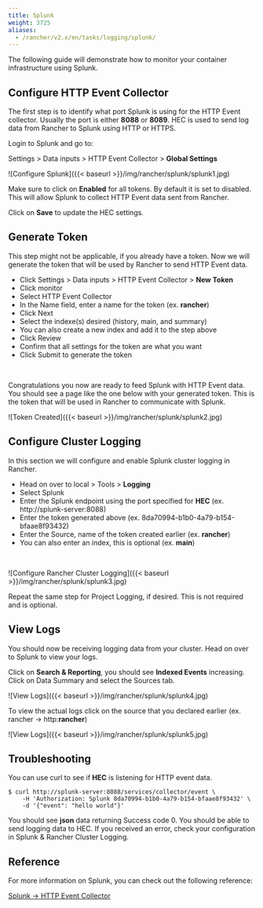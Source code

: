 ```yaml
---
title: Splunk
weight: 3725
aliases:
  - /rancher/v2.x/en/tasks/logging/splunk/
---
```


The following guide will demonstrate how to monitor your container
infrastructure using Splunk.

## Configure HTTP Event Collector

The first step is to identify what port Splunk is using for the HTTP Event
collector. Usually the port is either **8088** or **8089**. HEC is used to
send log data from Rancher to Splunk using HTTP or HTTPS.

Login to Splunk and go to:

Settings > Data inputs > HTTP Event Collector > **Global Settings**

![Configure Splunk]({{< baseurl >}}/img/rancher/splunk/splunk1.jpg)

Make sure to click on **Enabled** for all tokens. By default it is set to
disabled. This will allow Splunk to collect HTTP Event data sent from Rancher.

Click on **Save** to update the HEC settings.

## Generate Token

This step might not be applicable, if you already have a token. Now we will
generate the token that will be used by Rancher to send HTTP Event data.

- Click Settings > Data inputs > HTTP Event Collector > **New Token**
- Click monitor
- Select HTTP Event Collector
- In the Name field, enter a name for the token (ex. **rancher**)
- Click Next
- Select the indexe(s) desired  (history, main, and summary)
- You can also create a new index and add it to the step above
- Click Review
- Confirm that all settings for the token are what you want
- Click Submit to generate the token

&nbsp;

Congratulations you now are ready to feed Splunk with HTTP Event data. You
should see a page like the one below with your generated token. This is the
token that will be used in Rancher to communicate with Splunk.

![Token Created]({{< baseurl >}}/img/rancher/splunk/splunk2.jpg)

## Configure Cluster Logging

In this section we will configure and enable Splunk cluster logging in Rancher.

- Head on over to local > Tools > **Logging**
- Select Splunk
- Enter the Splunk endpoint using the port specified for **HEC** (ex. http://splunk-server:8088)
- Enter the token generated above (ex. 8da70994-b1b0-4a79-b154-bfaae8f93432)
- Enter the Source, name of the token created earlier (ex. **rancher**)
- You can also enter an index, this is optional (ex. **main**)

&nbsp;

![Configure Rancher Cluster Logging]({{< baseurl >}}/img/rancher/splunk/splunk3.jpg)

Repeat the same step for Project Logging, if desired. This is not required and is optional.

## View Logs

You should now be receiving logging data from your cluster. Head on over to
Splunk to view your logs.

Click on **Search & Reporting**, you should see **Indexed Events** increasing.
Click on Data Summary and select the Sources tab.

![View Logs]({{< baseurl >}}/img/rancher/splunk/splunk4.jpg)

To view the actual logs click on the source that you declared earlier
(ex. rancher -> http:**rancher**)

![View Logs]({{< baseurl >}}/img/rancher/splunk/splunk5.jpg)

## Troubleshooting

You can use curl to see if **HEC** is listening for HTTP event data.

```
$ curl http://splunk-server:8088/services/collector/event \
    -H 'Authorization: Splunk 8da70994-b1b0-4a79-b154-bfaae8f93432' \
    -d '{"event": "hello world"}'
```

You should see **json** data returning Success code 0. You should be able
to send logging data to HEC. If you received an error, check your configuration
in Splunk & Rancher Cluster Logging.

## Reference

For more information on Splunk, you can check out the following reference:

[Splunk -> HTTP Event Collector](http://docs.splunk.com/Documentation/Splunk/7.0.0/Data/UsetheHTTPEventCollector)
